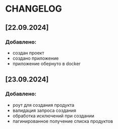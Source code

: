 # CHANGELOG

## [22.09.2024]

### Добавлено:

- создан проект
- создано приложение
- приложение обернуто в docker

## [23.09.2024]

### Добавлено:

- роут для создания продукта
- валидация запроса создания
- обработка исключений при создании
- пагинированное получение списка продуктов
